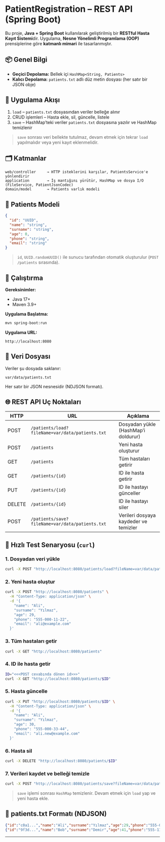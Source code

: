 # PatientRegistration – REST API (Spring Boot)

Bu proje, **Java + Spring Boot** kullanılarak geliştirilmiş bir **RESTful Hasta Kayıt Sistemi**dir. Uygulama, **Nesne Yönelimli Programlama (OOP)** prensiplerine göre **katmanlı mimari** ile tasarlanmıştır.

## 📦 Genel Bilgi

- **Geçici Depolama:** Bellek içi `HashMap<String, Patients>`
- **Kalıcı Depolama:** `patients.txt` adlı düz metin dosyası (her satır bir JSON obje)

## 🔁 Uygulama Akışı

1. `load` – `patients.txt` dosyasından veriler belleğe alınır  
2. CRUD işlemleri – Hasta ekle, sil, güncelle, listele  
3. `save` – HashMap’teki veriler `patients.txt` dosyasına yazılır ve HashMap temizlenir  

> `save` sonrası veri bellekte tutulmaz, devam etmek için tekrar `load` yapılmalıdır veya yeni kayıt eklenmelidir.

## 🗂️ Katmanlar

```
web/controller     → HTTP isteklerini karşılar, PatientsService'e yönlendirir
application        → İş mantığını yürütür, HashMap ve dosya I/O (FileService, PatientJsonCodec)
domain/model       → Patients varlık modeli
```

## 🧬 Patients Modeli

```json
{
  "id": "UUID",
  "name": "string",
  "surname": "string",
  "age": 0,
  "phone": "string",
  "email": "string"
}
```

> `id`, `UUID.randomUUID()` ile sunucu tarafından otomatik oluşturulur (`POST /patients` sırasında).

## 🚀 Çalıştırma

**Gereksinimler:**

- Java 17+
- Maven 3.9+

**Uygulama Başlatma:**

```bash
mvn spring-boot:run
```

**Uygulama URL:**

```
http://localhost:8080
```

## 📁 Veri Dosyası

Veriler şu dosyada saklanır:

```
var/data/patients.txt
```

Her satır bir JSON nesnesidir (NDJSON formatı).

## 🌐 REST API Uç Noktaları

| HTTP   | URL                                           | Açıklama                              |
|--------|-----------------------------------------------|---------------------------------------|
| POST   | `/patients/load?fileName=var/data/patients.txt` | Dosyadan yükle (HashMap’i doldurur)   |
| POST   | `/patients`                                   | Yeni hasta oluşturur                  |
| GET    | `/patients`                                   | Tüm hastaları getirir                 |
| GET    | `/patients/{id}`                              | ID ile hasta getirir                  |
| PUT    | `/patients/{id}`                              | ID ile hastayı günceller              |
| DELETE | `/patients/{id}`                              | ID ile hastayı siler                  |
| POST   | `/patients/save?fileName=var/data/patients.txt` | Verileri dosyaya kaydeder ve temizler |

## 🧪 Hızlı Test Senaryosu (`curl`)

### 1. Dosyadan veri yükle

```bash
curl -X POST "http://localhost:8080/patients/load?fileName=var/data/patients.txt"
```

### 2. Yeni hasta oluştur

```bash
curl -X POST "http://localhost:8080/patients" \
  -H "Content-Type: application/json" \
  -d '{
    "name": "Ali",
    "surname": "Yılmaz",
    "age": 29,
    "phone": "555-000-11-22",
    "email": "ali@example.com"
  }'
```

### 3. Tüm hastaları getir

```bash
curl -X GET "http://localhost:8080/patients"
```

### 4. ID ile hasta getir

```bash
ID="<<<POST cevabında dönen id>>>"
curl -X GET "http://localhost:8080/patients/$ID"
```

### 5. Hasta güncelle

```bash
curl -X PUT "http://localhost:8080/patients/$ID" \
  -H "Content-Type: application/json" \
  -d '{
    "name": "Ali",
    "surname": "Yılmaz",
    "age": 30,
    "phone": "555-000-33-44",
    "email": "ali.new@example.com"
  }'
```

### 6. Hasta sil

```bash
curl -X DELETE "http://localhost:8080/patients/$ID"
```

### 7. Verileri kaydet ve belleği temizle

```bash
curl -X POST "http://localhost:8080/patients/save?fileName=var/data/patients.txt"
```

> `save` işlemi sonrası `HashMap` temizlenir. Devam etmek için `load` yap ve yeni hasta ekle.

## 🧾 patients.txt Formatı (NDJSON)

```json
{"id":"c0a1...","name":"Ali","surname":"Yılmaz","age":29,"phone":"555-000-11-22","email":"ali@example.com"}
{"id":"9f3d...","name":"Bob","surname":"Demir","age":41,"phone":"555-111-22-33","email":"bob@example.com"}
```

---
